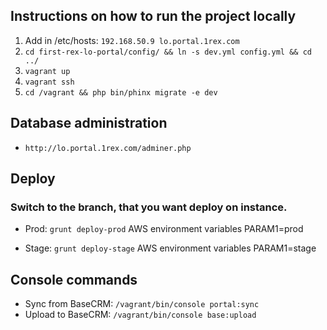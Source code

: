 ## Instructions on how to run the project locally

1. Add in /etc/hosts: `192.168.50.9 lo.portal.1rex.com`
1. `cd first-rex-lo-portal/config/ && ln -s dev.yml config.yml && cd ../`
1. `vagrant up`
1. `vagrant ssh`
1. `cd /vagrant && php bin/phinx migrate -e dev`

## Database administration
* `http://lo.portal.1rex.com/adminer.php`

## Deploy
### Switch to the branch, that you want deploy on instance.
* Prod: `grunt deploy-prod`
AWS environment variables
PARAM1=prod

* Stage: `grunt deploy-stage`
AWS environment variables
PARAM1=stage

## Console commands
* Sync from BaseCRM: `/vagrant/bin/console portal:sync`
* Upload to BaseCRM: `/vagrant/bin/console base:upload`
